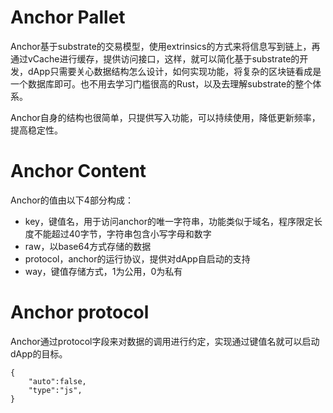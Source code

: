 <!-- markdown-link-check-disable -->

# Anchor Pallet

Anchor基于substrate的交易模型，使用extrinsics的方式来将信息写到链上，再通过vCache进行缓存，提供访问接口，这样，就可以简化基于substrate的开发，dApp只需要关心数据结构怎么设计，如何实现功能，将复杂的区块链看成是一个数据库即可。也不用去学习门槛很高的Rust，以及去理解substrate的整个体系。

Anchor自身的结构也很简单，只提供写入功能，可以持续使用，降低更新频率，提高稳定性。


# Anchor Content

Anchor的值由以下4部分构成：
* key，键值名，用于访问anchor的唯一字符串，功能类似于域名，程序限定长度不能超过40字节，字符串包含小写字母和数字
* raw，以base64方式存储的数据
* protocol，anchor的运行协议，提供对dApp自启动的支持
* way，键值存储方式，1为公用，0为私有

# Anchor protocol

Anchor通过protocol字段来对数据的调用进行约定，实现通过键值名就可以启动dApp的目标。

```
{
    "auto":false,
    "type":"js",
}
```